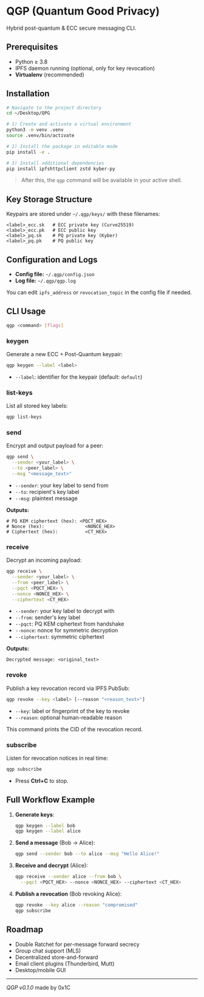 # QGP (Quantum Good Privacy)

Hybrid post-quantum & ECC secure messaging CLI.

## Prerequisites

* Python ≥ 3.8
* IPFS daemon running (optional, only for key revocation)
* **Virtualenv** (recommended)

## Installation

```bash
# Navigate to the project directory
cd ~/Desktop/QPG

# 1) Create and activate a virtual environment
python3 -m venv .venv
source .venv/bin/activate

# 2) Install the package in editable mode
pip install -e .

# 3) Install additional dependencies
pip install ipfshttpclient zstd kyber-py
```

> After this, the `qgp` command will be available in your active shell.

## Key Storage Structure

Keypairs are stored under `~/.qgp/keys/` with these filenames:

```
<label>_ecc.sk   # ECC private key (Curve25519)
<label>_ecc.pk   # ECC public key  
<label>_pq.sk    # PQ private key (Kyber)
<label>_pq.pk    # PQ public key   
```

## Configuration and Logs

* **Config file:** `~/.qgp/config.json`
* **Log file:**    `~/.qgp/qgp.log`

You can edit `ipfs_address` or `revocation_topic` in the config file if needed.

## CLI Usage

```bash
qgp <command> [flags]
```

### keygen

Generate a new ECC + Post-Quantum keypair:

```bash
qgp keygen --label <label>
```

* `--label`: identifier for the keypair (default: `default`)

### list-keys

List all stored key labels:

```bash
qgp list-keys
```

### send

Encrypt and output payload for a peer:

```bash
qgp send \
  --sender <your_label> \
  --to <peer_label> \
  --msg "<message_text>"
```

* `--sender`: your key label to send from
* `--to`: recipient's key label
* `--msg`: plaintext message

**Outputs:**

```
# PQ KEM ciphertext (hex): <PQCT_HEX>
# Nonce (hex):               <NONCE_HEX>
# Ciphertext (hex):          <CT_HEX>
```

### receive

Decrypt an incoming payload:

```bash
qgp receive \
  --sender <your_label> \
  --from <peer_label> \
  --pqct <PQCT_HEX> \
  --nonce <NONCE_HEX> \
  --ciphertext <CT_HEX>
```

* `--sender`: your key label to decrypt with
* `--from`: sender's key label
* `--pqct`: PQ KEM ciphertext from handshake
* `--nonce`: nonce for symmetric decryption
* `--ciphertext`: symmetric ciphertext

**Outputs:**

```
Decrypted message: <original_text>
```

### revoke

Publish a key revocation record via IPFS PubSub:

```bash
qgp revoke --key <label> [--reason "<reason_text>"]
```

* `--key`: label or fingerprint of the key to revoke
* `--reason`: optional human-readable reason

This command prints the CID of the revocation record.

### subscribe

Listen for revocation notices in real time:

```bash
qgp subscribe
```

* Press **Ctrl+C** to stop.

## Full Workflow Example

1. **Generate keys**:

   ```bash
   qgp keygen --label bob
   qgp keygen --label alice
   ```
2. **Send a message** (Bob → Alice):

   ```bash
   qgp send --sender bob --to alice --msg "Hello Alice!"
   ```
3. **Receive and decrypt** (Alice):

   ```bash
   qgp receive --sender alice --from bob \
     --pqct <PQCT_HEX> --nonce <NONCE_HEX> --ciphertext <CT_HEX>
   ```
4. **Publish a revocation** (Bob revoking Alice):

   ```bash
   qgp revoke --key alice --reason "compromised"
   qgp subscribe
   ```

## Roadmap

* Double Ratchet for per-message forward secrecy
* Group chat support (MLS)
* Decentralized store-and-forward
* Email client plugins (Thunderbird, Mutt)
* Desktop/mobile GUI

---

*QGP v0.1.0*
made by 0x1C
